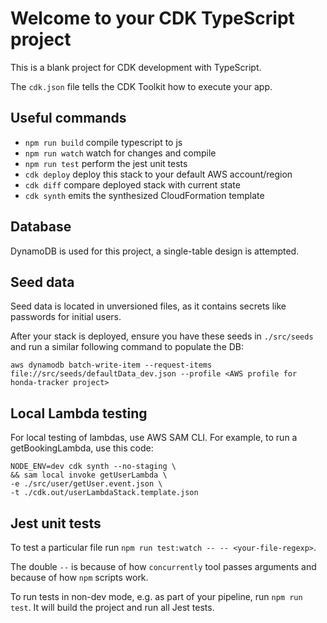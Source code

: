 # Welcome to your CDK TypeScript project

This is a blank project for CDK development with TypeScript.

The `cdk.json` file tells the CDK Toolkit how to execute your app.

## Useful commands

* `npm run build`   compile typescript to js
* `npm run watch`   watch for changes and compile
* `npm run test`    perform the jest unit tests
* `cdk deploy`      deploy this stack to your default AWS account/region
* `cdk diff`        compare deployed stack with current state
* `cdk synth`       emits the synthesized CloudFormation template

## Database
DynamoDB is used for this project, a single-table design is attempted.

## Seed data
Seed data is located in unversioned files, as it contains secrets like passwords for initial users.

After your stack is deployed, ensure you have these seeds in `./src/seeds` and run a similar following command to populate the DB:
```
aws dynamodb batch-write-item --request-items file://src/seeds/defaultData_dev.json --profile <AWS profile for honda-tracker project>
```

## Local Lambda testing
For local testing of lambdas, use AWS SAM CLI. For example, to run a getBookingLambda, use this code:

```
NODE_ENV=dev cdk synth --no-staging \
&& sam local invoke getUserLambda \
-e ./src/user/getUser.event.json \
-t ./cdk.out/userLambdaStack.template.json
```

## Jest unit tests
To test a particular file run `npm run test:watch -- -- <your-file-regexp>`.

The double `--` is because of how `concurrently` tool passes arguments and because of how `npm` scripts work.

To run tests in non-dev mode, e.g. as part of your pipeline, run `npm run test`. It will build the project and run all Jest tests.
